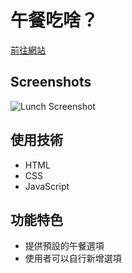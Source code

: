# 午餐吃啥？

[前往網站](https://ian20040409.github.io/Lunch-Navigator-web-2025/)

## Screenshots

![Lunch Screenshot](https://ian20040409.github.io/Lunch-Navigator-web-2025/readme_pic/1.PNG)

## 使用技術

- HTML  
- CSS  
- JavaScript  

## 功能特色

- 提供預設的午餐選項  
- 使用者可以自行新增選項  
